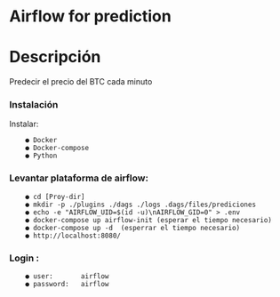 # Airflow for prediction
# Descripción
Predecir el precio del BTC cada minuto 

### Instalación
Instalar:
```
    ● Docker
    ● Docker-compose
    ● Python
```
### Levantar plataforma de airflow:
```
    ● cd [Proy-dir]   
    ● mkdir -p ./plugins ./dags ./logs .dags/files/prediciones
    ● echo -e "AIRFLOW_UID=$(id -u)\nAIRFLOW_GID=0" > .env 
    ● docker-compose up airflow-init (esperar el tiempo necesario)
    ● docker-compose up -d  (esperrar el tiempo necesario)
    ● http://localhost:8080/ 
```
### Login :
```
    ● user:       airflow
    ● password:   airflow

```


